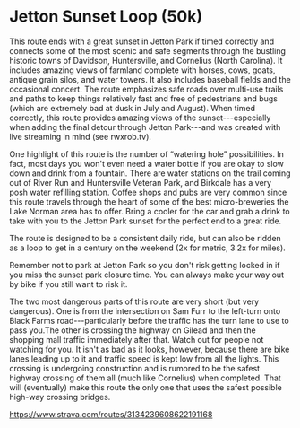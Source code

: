 # Jetton Sunset Loop (50k)

This route ends with a great sunset in Jetton Park if timed correctly and connects some of the most scenic and safe segments through the bustling historic towns of Davidson, Huntersville, and Cornelius (North Carolina). It includes amazing views of farmland complete with horses, cows, goats, antique grain silos, and water towers. It also includes baseball fields and the occasional concert. The route emphasizes  safe roads over multi-use trails and paths to keep things relatively fast and free of pedestrians  and bugs (which are extremely bad at dusk in July and August). When   timed correctly, this route provides amazing views of the sunset---especially when adding the final detour through Jetton Park---and was created with live streaming in mind (see rwxrob.tv).

One highlight of this route is the number of “watering hole” possibilities. In fact, most days you won't even need a water bottle if you are okay to slow down and drink from a fountain. There are water stations on the trail coming out of River Run and Huntersville Veteran Park, and Birkdale has a very posh water refilling station. Coffee shops and pubs are very common since this route travels through the heart of some of the best micro-breweries the Lake Norman area has to offer. Bring a cooler for the car and grab a drink to take with you to the Jetton Park sunset for the perfect end to a great ride.

The route is designed to be a consistent daily ride, but can also be ridden as a loop to get in a   century on the weekend (2x for metric, 3.2x for miles).

Remember not to park at Jetton Park so you don't risk getting locked in if you miss the sunset park closure time. You can always make your way out by bike if you still want to risk it.

The two most dangerous parts of this route are very short (but very dangerous). One is from the intersection on Sam Furr to the left-turn onto Black Farms road---particularly before the traffic has the turn lane to use to pass you.The other is crossing the highway on Gilead and then the shopping mall traffic immediately after that. Watch out for people not watching for you. It isn't as bad as it looks, however, because there are bike lanes leading up to it and traffic speed is kept low from all the lights. This crossing is undergoing construction and is rumored to be the safest highway crossing of them all (much like Cornelius) when completed. That will (eventually) make this route the only one that uses the safest possible high-way crossing bridges.

https://www.strava.com/routes/3134239608622191168
